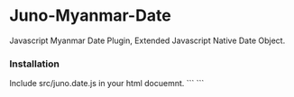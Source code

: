# Juno-Myanmar-Date
Javascript Myanmar Date Plugin, Extended Javascript Native Date Object.
<h3>Installation</h3>
Include src/juno.date.js in your html docuemnt.
```
<script src="src/juno.date.js"></script>
```
